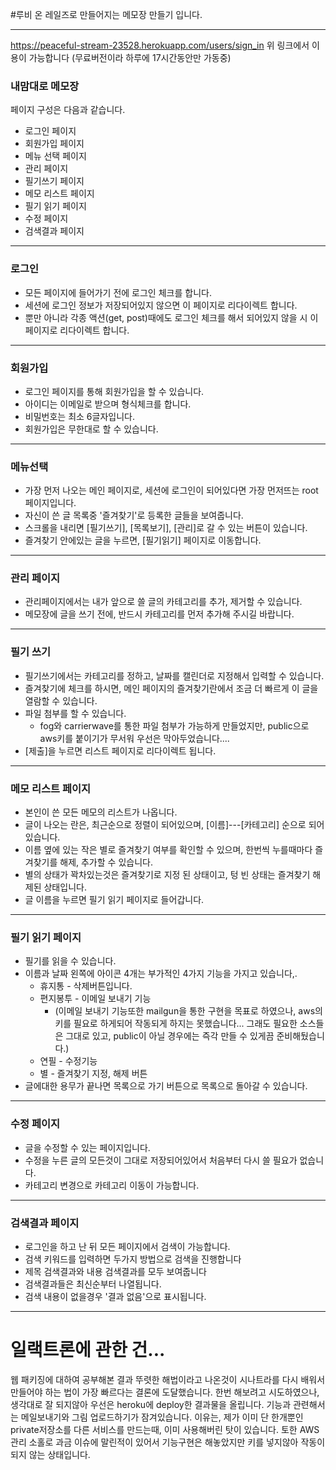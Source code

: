 #루비 온 레일즈로 만들어지는 메모장 만들기 입니다.

---

https://peaceful-stream-23528.herokuapp.com/users/sign_in
위 링크에서 이용이 가능합니다
(무료버전이라 하루에 17시간동안만 가동중)

### 내맘대로 메모장

페이지 구성은 다음과 같습니다.

 * 로그인 페이지
 * 회원가입 페이지
 * 메뉴 선택 페이지
 * 관리 페이지
 * 필기쓰기 페이지
 * 메모 리스트 페이지
 * 필기 읽기 페이지
 * 수정 페이지
 * 검색결과 페이지


----

### 로그인
 * 모든 페이지에 들어가기 전에 로그인 체크를 합니다.
 * 세션에 로그인 정보가 저장되어있지 않으면 이 페이지로 리다이렉트 합니다.
 * 뿐만 아니라 각종 액션(get, post)때에도 로그인 체크를 해서 되어있지 않을 시 이 페이지로 리다이렉트 합니다. 
---
### 회원가입
 * 로그인 페이지를 통해 회원가입을 할 수 있습니다.
 * 아이디는 이메일로 받으며 형식체크를 합니다.
 * 비밀번호는 최소 6글자입니다.
 * 회원가입은 무한대로 할 수 있습니다.
---
### 메뉴선택
 * 가장 먼저 나오는 메인 페이지로, 세션에 로그인이 되어있다면 가장 먼저뜨는 root페이지입니다.
 * 자신이 쓴 글 목록중 '즐겨찾기'로 등록한 글들을 보여줍니다.
 * 스크롤을 내리면 [필기쓰기], [목록보기], [관리]로 갈 수 있는 버튼이 있습니다.
 * 즐겨찾기 안에있는 글을 누르면, [필기읽기] 페이지로 이동합니다.
---
### 관리 페이지
 * 관리페이지에서는 내가 앞으로 쓸 글의 카테고리를 추가, 제거할 수 있습니다.
 * 메모장에 글을 쓰기 전에, 반드시 카테고리를 먼저 추가해 주시길 바랍니다. 
---
### 필기 쓰기
 * 필기쓰기에서는 카테고리를 정하고, 날짜를 캘린더로 지정해서 입력할 수 있습니다.
 * 즐겨찾기에 체크를 하시면, 메인 페이지의 즐겨찾기란에서 조금 더 빠르게 이 글을 열람할 수 있습니다.
 * 파일 첨부를 할 수 있습니다.
   * fog와 carrierwave를 통한 파일 첨부가 가능하게 만들었지만, public으로 aws키를 붙이기가 무서워 우선은 막아두었습니다....
 * [제출]을 누르면 리스트 페이지로 리다이렉트 됩니다.
---
### 메모 리스트 페이지
* 본인이 쓴 모든 메모의 리스트가 나옵니다.
* 글이 나오는 란은, 최근순으로 정렬이 되어있으며, [이름]---[카테고리] 순으로 되어있습니다.
* 이름 옆에 있는 작은 별로 즐겨찾기 여부를 확인할 수 있으며, 한번씩 누를때마다 즐겨찾기를 해제, 추가할 수 있습니다.
* 별의 상태가 꽉차있는것은 즐겨찾기로 지정 된 상태이고, 텅 빈 상태는 즐겨찾기 해제된 상태입니다.
* 글 이름을 누르면 필기 읽기 페이지로 들어갑니다.
---
### 필기 읽기 페이지
* 필기를 읽을 수 있습니다.
* 이름과 날짜 왼쪽에 아이콘 4개는 부가적인 4가지 기능을 가지고 있습니다,.
	* 휴지통 - 삭제버튼입니다.
	* 편지봉투 - 이메일 보내기 기능
		* (이메일 보내기 기능또한 mailgun을 통한 구현을 목표로 하였으나, aws의 키를 필요로 하게되어 작동되게 하지는 못했습니다... 그래도 필요한 소스들은 그대로 있고, public이 아닐 경우에는 즉각 만들 수 있게끔 준비해뒀습니다.)
	* 연필 - 수정기능
	* 별 - 즐겨찾기 지정, 해제 버튼
* 글에대한 용무가 끝나면 목록으로 가기 버튼으로 목록으로 돌아갈 수 있습니다. 	 	
---
### 수정 페이지
* 글을 수정할 수 있는 페이지입니다.
* 수정을 누른 글의 모든것이 그대로 저장되어있어서 처음부터 다시 쓸 필요가 없습니다.
* 카테고리 변경으로 카테고리 이동이 가능합니다.
---
### 검색결과 페이지
* 로그인을 하고 난 뒤 모든 페이지에서 검색이 가능합니다.
* 검색 키워드를 입력하면 두가지 방법으로 검색을 진행합니다
* 제목 검색결과와 내용 검색결과를 모두 보여줍니다
* 검색결과들은 최신순부터 나열됩니다.
* 검색 내용이 없을경우 '결과 없음'으로 표시됩니다.
---
# 일랙트론에 관한 건...

웹 패키징에 대하여 공부해본 결과 뚜렷한 해법이라고 나온것이 시나트라를 다시 배워서 만들어야 하는 법이 가장 빠르다는 결론에 도달했습니다.
한번 해보려고 시도하였으나, 생각대로 잘 되지않아 우선은 heroku에 deploy한 결과물을 올립니다. 기능과 관련해서는 메일보내기와 그림 업로드하기가 잠겨있습니다.
이유는, 제가 이미 단 한개뿐인 private저장소를 다른 서비스를 만드는때, 이미 사용해버린 탓이 있습니다.
토한 AWS관리 소홀로 과금 이슈에 말린적이 있어서 기능구현은 해놓았지만 키를 넣지않아 작동이 되지 않는 상태입니다.
